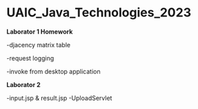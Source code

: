 # UAIC_Java_Technologies_2023

**Laborator 1 Homework**

-djacency matrix table

-request logging

-invoke from desktop application

**Laborator 2**

-input.jsp & result.jsp
-UploadServlet
